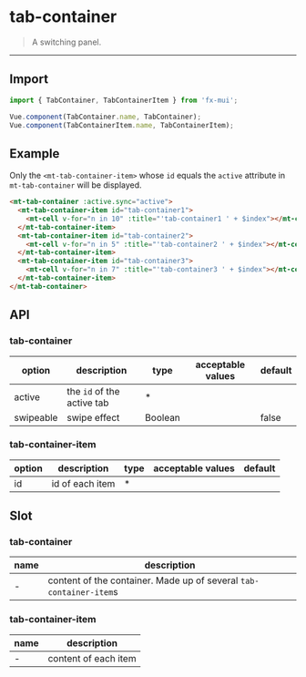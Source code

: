 # tab-container

> A switching panel.

----------

## Import

```javascript
import { TabContainer, TabContainerItem } from 'fx-mui';

Vue.component(TabContainer.name, TabContainer);
Vue.component(TabContainerItem.name, TabContainerItem);
```

## Example

Only the `<mt-tab-container-item>` whose `id` equals the `active` attribute in `mt-tab-container` will be displayed.

```html
<mt-tab-container :active.sync="active">
  <mt-tab-container-item id="tab-container1">
    <mt-cell v-for="n in 10" :title="'tab-container1 ' + $index"></mt-cell>
  </mt-tab-container-item>
  <mt-tab-container-item id="tab-container2">
    <mt-cell v-for="n in 5" :title="'tab-container2 ' + $index"></mt-cell>
  </mt-tab-container-item>
  <mt-tab-container-item id="tab-container3">
    <mt-cell v-for="n in 7" :title="'tab-container3 ' + $index"></mt-cell>
  </mt-tab-container-item>
</mt-tab-container>
```

## API
### tab-container

| option | description | type | acceptable values | default |
|------|-------|---------|-------|--------|
| active | the `id` of the active tab | * | | |
| swipeable | swipe effect | Boolean | | false |

### tab-container-item

| option | description | type | acceptable values | default |
|------|-------|---------|-------|--------|
| id | id of each item | * | | |


## Slot
### tab-container
| name | description |
|------|--------|
| - | content of the container. Made up of several `tab-container-item`s |

### tab-container-item
| name | description |
|------|--------|
| - | content of each item |
